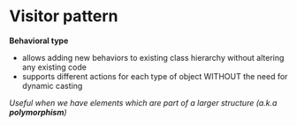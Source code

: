 # Visitor pattern

**Behavioral type**

- allows adding new behaviors to existing class hierarchy without altering any existing code
- supports different actions for each type of object WITHOUT the need for dynamic casting

*Useful when we have elements which are part of a larger structure (a.k.a **polymorphism**)*